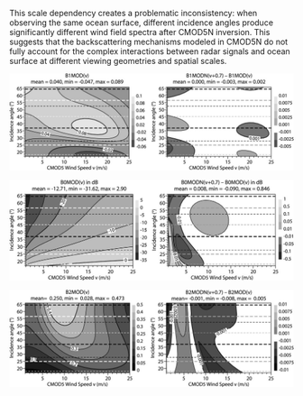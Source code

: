 This scale dependency creates a problematic inconsistency: when observing the same ocean surface, different incidence angles produce significantly different wind field spectra after CMOD5N inversion. This suggests that the backscattering mechanisms modeled in CMOD5N do not fully account for the complex interactions between radar signals and ocean surface at different viewing geometries and spatial scales.

![alt text](full-i1520-0426-27-4-721-f05.jpg)

![alt text](full-i1520-0426-27-4-721-f04.jpg) 

![alt text](full-i1520-0426-27-4-721-f06.jpg)